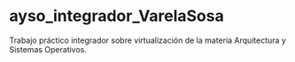 # ayso_integrador_VarelaSosa
Trabajo práctico integrador sobre virtualización de la materia Arquitectura y Sistemas Operativos.
